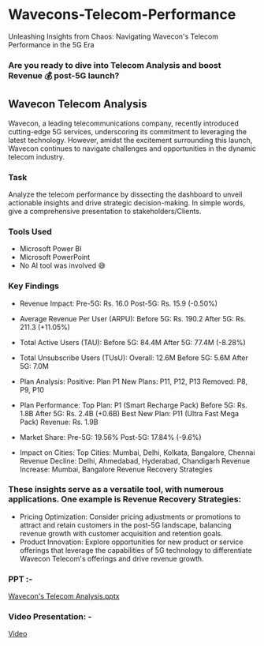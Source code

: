 # Wavecons-Telecom-Performance

Unleashing Insights from Chaos: Navigating Wavecon's Telecom Performance in the 5G Era

### Are you ready to dive into Telecom Analysis and boost Revenue 💰 post-5G launch?

## Wavecon Telecom Analysis
Wavecon, a leading telecommunications company, recently introduced cutting-edge 5G services, underscoring its commitment to leveraging the latest technology. However, amidst the excitement surrounding this launch, Wavecon continues to navigate challenges and opportunities in the dynamic telecom industry.

### Task
Analyze the telecom performance by dissecting the dashboard to unveil actionable insights and drive strategic decision-making. In simple words, give a comprehensive presentation to stakeholders/Clients.

### Tools Used
- Microsoft Power BI
- Microsoft PowerPoint
- No AI tool was involved 😅

### Key Findings
- Revenue Impact:
Pre-5G: Rs. 16.0
Post-5G: Rs. 15.9 (-0.50%)

- Average Revenue Per User (ARPU):
Before 5G: Rs. 190.2
After 5G: Rs. 211.3 (+11.05%)

- Total Active Users (TAU):
Before 5G: 84.4M
After 5G: 77.4M (-8.28%)

- Total Unsubscribe Users (TUsU):
Overall: 12.6M
Before 5G: 5.6M
After 5G: 7.0M

- Plan Analysis:
Positive: Plan P1
New Plans: P11, P12, P13
Removed: P8, P9, P10

- Plan Performance:
Top Plan: P1 (Smart Recharge Pack)
Before 5G: Rs. 1.8B
After 5G: Rs. 2.4B (+0.6B)
Best New Plan: P11 (Ultra Fast Mega Pack)
Revenue: Rs. 1.9B

- Market Share:
Pre-5G: 19.56%
Post-5G: 17.84% (-9.6%)

- Impact on Cities:
Top Cities: Mumbai, Delhi, Kolkata, Bangalore, Chennai
Revenue Decline: Delhi, Ahmedabad, Hyderabad, Chandigarh
Revenue Increase: Mumbai, Bangalore
Revenue Recovery Strategies

### These insights serve as a versatile tool, with numerous applications. One example is Revenue Recovery Strategies:

- Pricing Optimization: Consider pricing adjustments or promotions to attract and retain customers in the post-5G landscape, balancing revenue growth with customer acquisition and retention goals.
- Product Innovation: Explore opportunities for new product or service offerings that leverage the capabilities of 5G technology to differentiate Wavecon Telecom's offerings and drive revenue growth.

### PPT :-

[Wavecon's Telecom Analysis.pptx](https://github.com/Reyyadav/Wavecons-Telecom-Performance/files/15258323/Wavecon.s.Telecom.Analysis.pptx)

### Video Presentation: -

[Video](https://www.linkedin.com/posts/rahul-yadav-6a29401a9_codebasicsvirtualinternship-dataanalyst-datastorytelling-activity-7189176534778200065-uHLl?utm_source=share&utm_medium=member_desktop)

